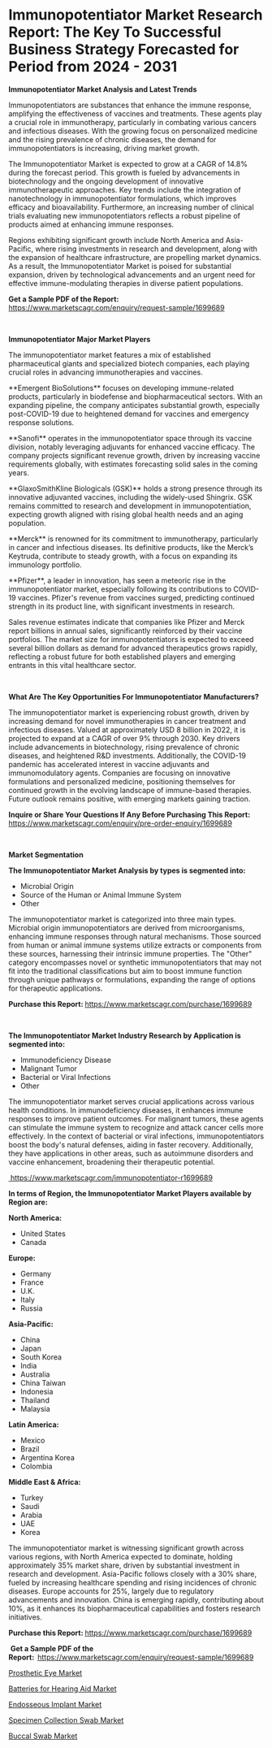 <p><h1>Immunopotentiator Market Research Report: The Key To Successful Business Strategy Forecasted for Period from 2024 - 2031</h1></p><p><strong>Immunopotentiator Market Analysis and Latest Trends</strong></p>
<p><p>Immunopotentiators are substances that enhance the immune response, amplifying the effectiveness of vaccines and treatments. These agents play a crucial role in immunotherapy, particularly in combating various cancers and infectious diseases. With the growing focus on personalized medicine and the rising prevalence of chronic diseases, the demand for immunopotentiators is increasing, driving market growth.</p><p>The Immunopotentiator Market is expected to grow at a CAGR of 14.8% during the forecast period. This growth is fueled by advancements in biotechnology and the ongoing development of innovative immunotherapeutic approaches. Key trends include the integration of nanotechnology in immunopotentiator formulations, which improves efficacy and bioavailability. Furthermore, an increasing number of clinical trials evaluating new immunopotentiators reflects a robust pipeline of products aimed at enhancing immune responses. </p><p>Regions exhibiting significant growth include North America and Asia-Pacific, where rising investments in research and development, along with the expansion of healthcare infrastructure, are propelling market dynamics. As a result, the Immunopotentiator Market is poised for substantial expansion, driven by technological advancements and an urgent need for effective immune-modulating therapies in diverse patient populations.</p></p>
<p><strong>Get a Sample PDF of the Report:&nbsp;</strong> <a href="https://www.marketscagr.com/enquiry/request-sample/1699689?utm_campaign=1285&utm_medium=2&utm_source=Github&utm_content=ia&utm_term=20102024&utm_id=immunopotentiator">https://www.marketscagr.com/enquiry/request-sample/1699689</a></p>
<p>&nbsp;</p>
<p><strong>Immunopotentiator Major Market Players</strong></p>
<p><p>The immunopotentiator market features a mix of established pharmaceutical giants and specialized biotech companies, each playing crucial roles in advancing immunotherapies and vaccines.</p><p>**Emergent BioSolutions** focuses on developing immune-related products, particularly in biodefense and biopharmaceutical sectors. With an expanding pipeline, the company anticipates substantial growth, especially post-COVID-19 due to heightened demand for vaccines and emergency response solutions.</p><p>**Sanofi** operates in the immunopotentiator space through its vaccine division, notably leveraging adjuvants for enhanced vaccine efficacy. The company projects significant revenue growth, driven by increasing vaccine requirements globally, with estimates forecasting solid sales in the coming years.</p><p>**GlaxoSmithKline Biologicals (GSK)** holds a strong presence through its innovative adjuvanted vaccines, including the widely-used Shingrix. GSK remains committed to research and development in immunopotentiation, expecting growth aligned with rising global health needs and an aging population.</p><p>**Merck** is renowned for its commitment to immunotherapy, particularly in cancer and infectious diseases. Its definitive products, like the Merck’s Keytruda, contribute to steady growth, with a focus on expanding its immunology portfolio.</p><p>**Pfizer**, a leader in innovation, has seen a meteoric rise in the immunopotentiator market, especially following its contributions to COVID-19 vaccines. Pfizer's revenue from vaccines surged, predicting continued strength in its product line, with significant investments in research.</p><p>Sales revenue estimates indicate that companies like Pfizer and Merck report billions in annual sales, significantly reinforced by their vaccine portfolios. The market size for immunopotentiators is expected to exceed several billion dollars as demand for advanced therapeutics grows rapidly, reflecting a robust future for both established players and emerging entrants in this vital healthcare sector.</p></p>
<p>&nbsp;</p>
<p><strong>What Are The Key Opportunities For Immunopotentiator Manufacturers?</strong></p>
<p><p>The immunopotentiator market is experiencing robust growth, driven by increasing demand for novel immunotherapies in cancer treatment and infectious diseases. Valued at approximately USD 8 billion in 2022, it is projected to expand at a CAGR of over 9% through 2030. Key drivers include advancements in biotechnology, rising prevalence of chronic diseases, and heightened R&D investments. Additionally, the COVID-19 pandemic has accelerated interest in vaccine adjuvants and immunomodulatory agents. Companies are focusing on innovative formulations and personalized medicine, positioning themselves for continued growth in the evolving landscape of immune-based therapies. Future outlook remains positive, with emerging markets gaining traction.</p></p>
<p><strong>Inquire or Share Your Questions If Any Before Purchasing This Report:</strong> <a href="https://www.marketscagr.com/enquiry/pre-order-enquiry/1699689?utm_campaign=1285&utm_medium=2&utm_source=Github&utm_content=ia&utm_term=20102024&utm_id=immunopotentiator">https://www.marketscagr.com/enquiry/pre-order-enquiry/1699689</a></p>
<p>&nbsp;</p>
<p><strong>Market Segmentation</strong></p>
<p><strong>The Immunopotentiator Market Analysis by types is segmented into:</strong></p>
<p><ul><li>Microbial Origin</li><li>Source of the Human or Animal Immune System</li><li>Other</li></ul></p>
<p><p>The immunopotentiator market is categorized into three main types. Microbial origin immunopotentiators are derived from microorganisms, enhancing immune responses through natural mechanisms. Those sourced from human or animal immune systems utilize extracts or components from these sources, harnessing their intrinsic immune properties. The "Other" category encompasses novel or synthetic immunopotentiators that may not fit into the traditional classifications but aim to boost immune function through unique pathways or formulations, expanding the range of options for therapeutic applications.</p></p>
<p><strong>Purchase this Report:&nbsp;</strong><a href="https://www.marketscagr.com/purchase/1699689?utm_campaign=1285&utm_medium=2&utm_source=Github&utm_content=ia&utm_term=20102024&utm_id=immunopotentiator">https://www.marketscagr.com/purchase/1699689</a></p>
<p>&nbsp;</p>
<p><strong>The Immunopotentiator Market Industry Research by Application is segmented into:</strong></p>
<p><ul><li>Immunodeficiency Disease</li><li>Malignant Tumor</li><li>Bacterial or Viral Infections</li><li>Other</li></ul></p>
<p><p>The immunopotentiator market serves crucial applications across various health conditions. In immunodeficiency diseases, it enhances immune responses to improve patient outcomes. For malignant tumors, these agents can stimulate the immune system to recognize and attack cancer cells more effectively. In the context of bacterial or viral infections, immunopotentiators boost the body's natural defenses, aiding in faster recovery. Additionally, they have applications in other areas, such as autoimmune disorders and vaccine enhancement, broadening their therapeutic potential.</p></p>
<p><a href="https://www.marketscagr.com/immunopotentiator-r1699689?utm_campaign=1285&utm_medium=2&utm_source=Github&utm_content=ia&utm_term=20102024&utm_id=immunopotentiator">&nbsp;https://www.marketscagr.com/immunopotentiator-r1699689</a></p>
<p><strong>In terms of Region, the Immunopotentiator Market Players available by Region are:</strong></p>
<p>
    <p> <strong> North America: </strong>
        <ul>
            <li>United States</li>
            <li>Canada</li>
        </ul>
        </p> 
    <p> <strong> Europe: </strong>
        <ul>
            <li>Germany</li>
            <li>France</li>
            <li>U.K.</li>
            <li>Italy</li>
            <li>Russia</li>
        </ul>
        </p> 
    <p> <strong> Asia-Pacific: </strong>
        <ul>
            <li>China</li>
            <li>Japan</li>
            <li>South Korea</li>
            <li>India</li>
            <li>Australia</li>
            <li>China Taiwan</li>
            <li>Indonesia</li>
            <li>Thailand</li>
            <li>Malaysia</li>
        </ul>
        </p> 
    <p> <strong> Latin America: </strong>
        <ul>
            <li>Mexico</li>
            <li>Brazil</li>
            <li>Argentina Korea</li>
            <li>Colombia</li>
        </ul>
        </p> 
    <p> <strong> Middle East & Africa: </strong>
        <ul>
            <li>Turkey</li>
            <li>Saudi</li>
            <li>Arabia</li>
            <li>UAE</li>
            <li>Korea</li>
        </ul>
    </p>
    </p>
<p><p>The immunopotentiator market is witnessing significant growth across various regions, with North America expected to dominate, holding approximately 35% market share, driven by substantial investment in research and development. Asia-Pacific follows closely with a 30% share, fueled by increasing healthcare spending and rising incidences of chronic diseases. Europe accounts for 25%, largely due to regulatory advancements and innovation. China is emerging rapidly, contributing about 10%, as it enhances its biopharmaceutical capabilities and fosters research initiatives.</p></p>
<p><strong>Purchase this Report: </strong><a href="https://www.marketscagr.com/purchase/1699689?utm_campaign=1285&utm_medium=2&utm_source=Github&utm_content=ia&utm_term=20102024&utm_id=immunopotentiator">https://www.marketscagr.com/purchase/1699689</a></p>
<p>&nbsp;<strong>Get a Sample PDF of the Report:&nbsp;&nbsp;</strong><a href="https://www.marketscagr.com/enquiry/request-sample/1699689?utm_campaign=1285&utm_medium=2&utm_source=Github&utm_content=ia&utm_term=20102024&utm_id=immunopotentiator">https://www.marketscagr.com/enquiry/request-sample/1699689</a></p>
<p><strong></strong></p>
<p><p><a href="https://www.linkedin.com/pulse/prosthetic-eye-industry-analysis-report-market-size-share-w7fhe?utm_campaign=1285&utm_medium=2&utm_source=Github&utm_content=ia&utm_term=20102024&utm_id=immunopotentiator">Prosthetic Eye Market</a></p><p><a href="https://www.linkedin.com/pulse/global-batteries-hearing-aid-market-size-trends-analysis-regional-mtkjf?utm_campaign=1285&utm_medium=2&utm_source=Github&utm_content=ia&utm_term=20102024&utm_id=immunopotentiator">Batteries for Hearing Aid Market</a></p><p><a href="https://www.linkedin.com/pulse/strategic-market-insights-navigating-global-endosseous-bbz8f?utm_campaign=1285&utm_medium=2&utm_source=Github&utm_content=ia&utm_term=20102024&utm_id=immunopotentiator">Endosseous Implant Market</a></p><p><a href="https://www.linkedin.com/pulse/top-trends-transforming-specimen-collection-swab-market-bekve?utm_campaign=1285&utm_medium=2&utm_source=Github&utm_content=ia&utm_term=20102024&utm_id=immunopotentiator">Specimen Collection Swab Market</a></p><p><a href="https://www.linkedin.com/pulse/buccal-swab-market-outlook-share-analysis-growth-trends-ipqne?utm_campaign=1285&utm_medium=2&utm_source=Github&utm_content=ia&utm_term=20102024&utm_id=immunopotentiator">Buccal Swab Market</a></p></p>